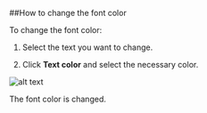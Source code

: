 ##How to change the font color

To change the font color:

1.	Select the text you want to change.

2.	Click **Text color** and select the necessary color.

![alt text](\src\img\18picture.png)  

The font color is changed.